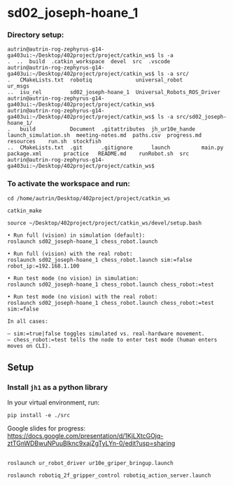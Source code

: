 # sd02_joseph-hoane_1

### Directory setup:
	autrin@autrin-rog-zephyrus-g14-ga403ui:~/Desktop/402project/project/catkin_ws$ ls -a
	.  ..  build  .catkin_workspace  devel  src  .vscode
	autrin@autrin-rog-zephyrus-g14-ga403ui:~/Desktop/402project/project/catkin_ws$ ls -a src/
	.   CMakeLists.txt  robotiq              universal_robot              ur_msgs
	..  isu_rel         sd02_joseph-hoane_1  Universal_Robots_ROS_Driver
	autrin@autrin-rog-zephyrus-g14-ga403ui:~/Desktop/402project/project/catkin_ws$ 
	autrin@autrin-rog-zephyrus-g14-ga403ui:~/Desktop/402project/project/catkin_ws$ ls -a src/sd02_joseph-hoane_1/
	.   build           Document  .gitattributes  jh_ur10e_hande  launch_simulation.sh  meeting-notes.md  paths.csv  progress.md  resources    run.sh  stockfish
	..  CMakeLists.txt  .git      .gitignore      launch          main.py               package.xml       practice   README.md    runRobot.sh  src
	autrin@autrin-rog-zephyrus-g14-ga403ui:~/Desktop/402project/project/catkin_ws$ 

### To activate the workspace and run:
	
	cd /home/autrin/Desktop/402project/project/catkin_ws
	
	catkin_make
	
	source ~/Desktop/402project/project/catkin_ws/devel/setup.bash
	
	• Run full (vision) in simulation (default):
	roslaunch sd02_joseph-hoane_1 chess_robot.launch

	• Run full (vision) with the real robot:
	roslaunch sd02_joseph-hoane_1 chess_robot.launch sim:=false robot_ip:=192.168.1.100

	• Run test mode (no vision) in simulation:
	roslaunch sd02_joseph-hoane_1 chess_robot.launch chess_robot:=test

	• Run test mode (no vision) with the real robot:
	roslaunch sd02_joseph-hoane_1 chess_robot.launch chess_robot:=test sim:=false

	In all cases:

	– sim:=true|false toggles simulated vs. real‐hardware movement.
	– chess_robot:=test tells the node to enter test mode (human enters moves on CLI).

## Setup

### Install `jh1` as a python library

In your virtual environment, run:

```
pip install -e ./src

```
Google slides for progress: https://docs.google.com/presentation/d/1KjLXtcGOjq-ztTGnWDBwuNPuuBlknc9xajZgTyLYn-0/edit?usp=sharing



##
```
roslaunch ur_robot_driver ur10e_griper_bringup.launch

roslaunch robotiq_2f_gripper_control robotiq_action_server.launch
```